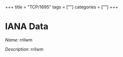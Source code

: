 +++
title = "TCP/1695"
tags = [""]
categories = [""]
+++

# IANA Data

_Name:_ rrilwm

_Description:_ rrilwm

